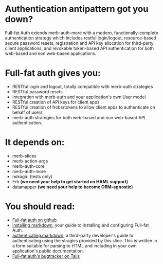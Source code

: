 Authentication antipattern got you down?
========================================

Full-fat Auth extends merb-auth-more with a modern, functionally-complete authentication strategy which includes restful login/logout, resource-based secure password resets, registration and API key allocation for third-party client applications, and revokable token-based API authentication for both web-based and non web-based applications.

Full-fat auth gives you:
========================

* RESTful login and logout, totally compatible with merb-auth strategies
* RESTful password resets
* Integration with merb-auth and your application's own User model
* RESTful creation of API keys for client apps
* RESTful creation of frobs/tokens to allow client apps to authenticate on behalf of users
* merb-auth strategies for both web-based and non web-based API authentication.

It depends on:
==============

* merb-slices
* merb-action-args
* merb-auth-core
* merb-auth-more
* nokogiri (tests only)
* Erb **(we need your help to get started on HAML support)**
* datamapper **(we need your help to become ORM-agnostic)**

You should read:
================

* [Full-fat auth on github](http://github.com/danski/merb-auth-slice-fullfat)
* [installing.markdown](http://github.com/danski/merb-auth-slice-fullfat/tree/master/installing.markdown), your guide to installing and configuring Full-fat Auth.
* [authenticating.markdown](http://github.com/danski/merb-auth-slice-fullfat/tree/master/authenticating.markdown), a third-party developer's guide to authenticating using the stragies provided by this slice. This is written in a form suitable for parsing to HTML and including in your own application's public documentation.
* [Full-fat auth's bugtracker on Tails](http://www.bugtails.com/projects/171)

